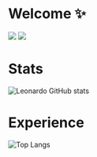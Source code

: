 # Welcome ✨
[![](https://img.shields.io/badge/Profile-Linkedin-blue?style=for-the-badge&logo=linkedin)](https://www.linkedin.com/in/leonardo-basso-stefanello-1929aa218/) [![](https://img.shields.io/badge/Follow%20Me-Instagram-orange?style=for-the-badge&logo=instagram)](https://www.instagram.com/leonardo_basstef/)

# Stats
![Leonardo GitHub stats](https://github-readme-stats.vercel.app/api?username=RedBScorpion&show_icons=true&theme=dracula)

# Experience
![Top Langs](https://github-readme-stats.vercel.app/api/top-langs/?username=RedBScorpion&layout=compact)


<!--
**leonardostefanello/leonardostefanello** is a ✨ _special_ ✨ repository because its `README.md` (this file) appears on your GitHub profile.

Here are some ideas to get you started:

- 🔭 I’m currently working on ...
- 🌱 I’m currently learning ...
- 👯 I’m looking to collaborate on ...
- 🤔 I’m looking for help with ...
- 💬 Ask me about ...
- 📫 How to reach me: ...
- 😄 Pronouns: ...
- ⚡ Fun fact: ...
-->
